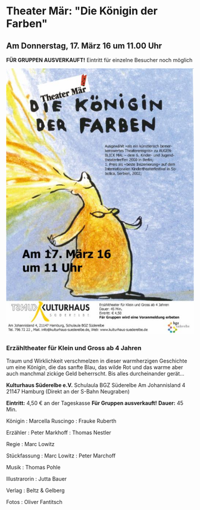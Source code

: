 # Theater Mär: "Die Königin der Farben"

## Am Donnerstag, 17. März 16 um 11.00 Uhr

**FÜR GRUPPEN AUSVERKAUFT!** 
Eintritt für einzelne Besucher noch möglich

![](/img/wsb_514x725_K$C3$B6nigin.jpg)

### Erzähltheater für Klein und Gross ab 4 Jahren

Traum und Wirklichkeit verschmelzen in dieser warmherzigen Geschichte um
eine Königin, die das sanfte Blau, das wilde Rot und das warme aber auch
manchmal zickige Geld beherrscht. Bis alles durcheinander gerät...

**Kulturhaus Süderelbe e.V.** 
Schulaula BGZ Süderelbe 
Am Johannisland 4 
21147 Hamburg 
(Direkt an der S-Bahn Neugraben) 

**Eintritt:** 4,50 € an der Tageskasse 
**Für Gruppen ausverkauft!** 
**Dauer:** 45 Min.

Königin
:   Marcella Ruscingo
:   Frauke Ruberth

Erzähler
:   Peter Markhoff
:   Thomas Nestler

Regie
:   Marc Lowitz

Stückfassung
:   Marc Lowitz
:   Peter Marchoff

Musik
:   Thomas Pohle

Illustrarorin
:   Jutta Bauer

Verlag
:   Beltz & Gelberg

Fotos
:   Oliver Fantitsch

